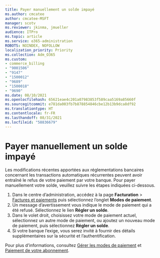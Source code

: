 ```yaml
---
title: Payer manuellement un solde impayé
ms.author: cmcatee
author: cmcatee-MSFT
manager: scotv
ms.reviewer: jkinma, jmueller
audience: ITPro
ms.topic: article
ms.service: o365-administration
ROBOTS: NOINDEX, NOFOLLOW
localization_priority: Priority
ms.collection: Adm_O365
ms.custom:
- commerce_billing
- "9001506"
- "9147"
- "1500012"
- "9689"
- "1500018"
- "9690"
ms.date: 08/10/2021
ms.openlocfilehash: 65621eae4c201a07983853f589caa5169a85660f
ms.sourcegitcommit: e781da003fb7b878854846cbe12b13b9dca8df92
ms.translationtype: HT
ms.contentlocale: fr-FR
ms.lasthandoff: 08/31/2021
ms.locfileid: "58836679"
---
```

# <a name="manually-pay-an-outstanding-balance"></a>Payer manuellement un solde impayé

Les modifications récentes apportées aux réglementations bancaires concernant les transactions automatiques récurrentes peuvent avoir entraîné le refus de votre paiement par votre banque. Pour payer manuellement votre solde, veuillez suivre les étapes indiquées ci-dessous.

1. Dans le centre d’administration, accédez à la page **Facturation** > [Factures et paiements](https://go.microsoft.com/fwlink/p/?linkid=2018806) puis sélectionnez l’onglet **Modes de paiement**.
2. Un message d’avertissement vous indique le mode de paiement qui a été refusé. Sélectionnez le lien **Régler un solde**.
3. Dans le volet droit, choisissez votre mode de paiement actuel, sélectionnez un autre mode de paiement, ou ajoutez un nouveau mode de paiement, puis sélectionnez **Régler un solde**.
4. Si votre banque l’exige, vous serez invité à fournir des détails supplémentaires sur la sécurité et l’authentification.

Pour plus d’informations, consultez [Gérer les modes de paiement](https://docs.microsoft.com/microsoft-365/commerce/billing-and-payments/manage-payment-methods) et [Paiement de votre abonnement](https://docs.microsoft.com/microsoft-365/commerce/billing-and-payments/pay-for-your-subscription).
